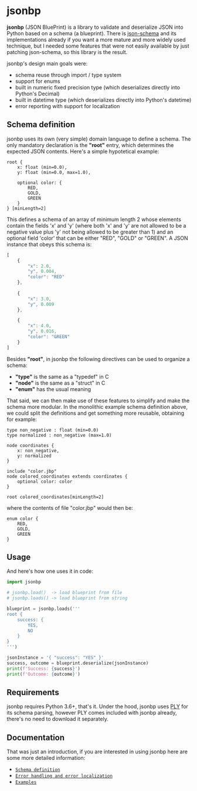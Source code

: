 
# jsonbp

**jsonbp** (JSON BluePrint) is a library to validate and deserialize JSON into Python based on a schema (a blueprint). There is [json-schema][json_schema] and its implementations already if you want a more mature and more widely used technique, but I needed some features that were not easily available by just patching json-schema, so this library is the result.

jsonbp's design main goals were:
- schema reuse through import / type system
- support for enums
- built in numeric fixed precision type (which deserializes directly into Python's Decimal)
- built in datetime type (which deserializes directly into Python's datetime)
- error reporting with support for localization

## Schema definition

jsonbp uses its own (very simple) domain language to define a schema.
The only mandatory declaration is the **"root"** entry, which determines the expected JSON contents.
Here's a simple hypotetical example:

```
root {
	x: float (min=0.0),
	y: float (min=0.0, max=1.0),

	optional color: {
		RED,
		GOLD,
		GREEN
	}
} [minLength=2]
```

This defines a schema of an array of minimum length 2 whose elements contain the fields 'x' and 'y' (where both 'x' and 'y' are not allowed to be a negative value plus 'y' not being allowed to be greater than 1) and an optional field 'color' that can be either "RED", "GOLD" or "GREEN". A JSON instance that obeys this schema is:

```js
[
	{
		"x": 2.0,
		"y", 0.004,
		"color": "RED"
	},
	
	{
		"x": 3.0,
		"y", 0.009
	},

	{
		"x": 4.0,
		"y", 0.016,
		"color": "GREEN"
	}
]
```

Besides **"root"**, in jsonbp the following directives can be used to organize a schema:
- **"type"** is the same as a "typedef" in C
- **"node"** is the same as a "struct" in C
- **"enum"** has the usual meaning

That said, we can then make use of these features to simplify and make the schema more modular. In the monolithic example schema definition above, we could split the definitions and get something more reusable, obtaining for example:

```
type non_negative : float (min=0.0)
type normalized : non_negative (max=1.0)

node coordinates {
	x: non_negative,
	y: normalized
}

include "color.jbp"
node colored_coordinates extends coordinates {
	optional color: color
}

root colored_coordinates[minLength=2]
```

where the contents of file "color.jbp" would then be:

```
enum color {
	RED,
	GOLD,
	GREEN
}
```

## Usage

And here's how one uses it in code:

```py
import jsonbp

# jsonbp.load()  -> load blueprint from file
# jsonbp.loads() -> load blueprint from string

blueprint = jsonbp.loads('''
root {
    success: {
        YES,
        NO
    }
}
''')

jsonInstance = '{ "success": "YES" }'
success, outcome = blueprint.deserialize(jsonInstance)
print(f'Success: {success}')
print(f'Outcome: {outcome}')
```

## Requirements

jsonbp requires Python 3.6+, that's it.
Under the hood, jsonbp uses [PLY][ply] for its schema parsing, however PLY comes included with jsonbp already, there's no need to download it separately.

## Documentation

That was just an introduction, if you are interested in using jsonbp here are some more detailed information:
- [`Schema definition`](docs/schema.md) 
- [`Error handling and error localization`](docs/error.md) 
- [`Examples`](docs/examples.md)

[//]: References
   [json_schema]: <https://json-schema.org/>
   [ply]: <https://www.dabeaz.com/ply/>
   
